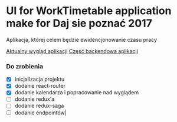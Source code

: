 # UI for WorkTimetable application make for Daj sie poznać 2017

Aplikacja, której celem będzie ewidencjonowanie czasu pracy

[Aktualny wygląd aplikacji](https://feridum.github.io/WorkTimetable-UI/#/)
[Część backendowa aplikacji](https://github.com/Feridum/WorkTimetable-Backend)

### Do zrobienia

- [x] inicjalizacja projektu 
- [x] dodanie react-router 
- [x] dodanie kalendarza i popracowanie nad wyglądem
- [ ] dodanie redux'a
- [ ] dodanie redux-saga
- [ ] dodanie endpointów|
